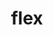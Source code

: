 ---
title: "flex"
layout: cache
categories: [package, v0.19]
meta: {"versions": ["2.6.3", "2.6.4"], "compilers": ["gcc@=11.1.0", "gcc@=7.3.1", "gcc@=7.5.0", "oneapi@=2022.1.0"], "oss": ["amzn2", "ubuntu18.04", "ubuntu20.04"], "platforms": ["linux"], "targets": ["aarch64", "neoverse_n1", "x86_64", "x86_64_v3"], "stacks": ["aws-ahug", "aws-ahug-aarch64", "aws-isc", "aws-isc-aarch64", "data-vis-sdk", "e4s", "e4s-oneapi", "ml-cpu", "ml-cuda", "ml-rocm", "radiuss"], "num_specs": 10, "num_specs_by_stack": {"aws-isc-aarch64": 4, "aws-ahug-aarch64": 2, "aws-isc": 2, "ml-cpu": 1, "ml-cuda": 1, "aws-ahug": 1, "ml-rocm": 1, "radiuss": 1, "data-vis-sdk": 1, "e4s": 2, "e4s-oneapi": 1}}
spec_details: [{"hash": "xuctmy6kxf5gygwqsxaituzy2pkz66b7", "compiler": "gcc@=7.3.1", "versions": ["2.6.3"], "os": "amzn2", "platform": "linux", "target": "aarch64", "variants": ["build_system=autotools", "+lex", "~nls"], "stacks": ["aws-isc-aarch64", "aws-ahug-aarch64"], "size": "-", "tarball": "https://binaries.spack.io/releases/v0.19/build_cache/linux-amzn2-aarch64/gcc-7.3.1/flex-2.6.3/linux-amzn2-aarch64-gcc-7.3.1-flex-2.6.3-xuctmy6kxf5gygwqsxaituzy2pkz66b7.spack"}, {"hash": "phrnlddtrd45hdbnslhx4vj6xgtgnun6", "compiler": "gcc@=7.3.1", "versions": ["2.6.4"], "os": "amzn2", "platform": "linux", "target": "aarch64", "variants": ["build_system=autotools", "+lex", "~nls", "patches=f8b85a0"], "stacks": ["aws-isc-aarch64"], "size": "-", "tarball": "https://binaries.spack.io/releases/v0.19/build_cache/linux-amzn2-aarch64/gcc-7.3.1/flex-2.6.4/linux-amzn2-aarch64-gcc-7.3.1-flex-2.6.4-phrnlddtrd45hdbnslhx4vj6xgtgnun6.spack"}, {"hash": "fggqwx74wkylx4ygd6kdnp4eufqqzdms", "compiler": "gcc@=7.3.1", "versions": ["2.6.4"], "os": "amzn2", "platform": "linux", "target": "neoverse_n1", "variants": ["build_system=autotools", "+lex", "~nls", "patches=f8b85a0"], "stacks": ["aws-isc-aarch64"], "size": "-", "tarball": "https://binaries.spack.io/releases/v0.19/build_cache/linux-amzn2-neoverse_n1/gcc-7.3.1/flex-2.6.4/linux-amzn2-neoverse_n1-gcc-7.3.1-flex-2.6.4-fggqwx74wkylx4ygd6kdnp4eufqqzdms.spack"}, {"hash": "xccmyzjf6trmdtah73kiinyxg7yzvsoq", "compiler": "gcc@=7.3.1", "versions": ["2.6.3"], "os": "amzn2", "platform": "linux", "target": "neoverse_n1", "variants": ["build_system=autotools", "+lex", "~nls"], "stacks": ["aws-isc-aarch64", "aws-ahug-aarch64"], "size": "-", "tarball": "https://binaries.spack.io/releases/v0.19/build_cache/linux-amzn2-neoverse_n1/gcc-7.3.1/flex-2.6.3/linux-amzn2-neoverse_n1-gcc-7.3.1-flex-2.6.3-xccmyzjf6trmdtah73kiinyxg7yzvsoq.spack"}, {"hash": "ut3uqrrsxdbftvfrlq5p6ut3ml6dwnmt", "compiler": "gcc@=7.3.1", "versions": ["2.6.3"], "os": "amzn2", "platform": "linux", "target": "x86_64_v3", "variants": ["build_system=autotools", "+lex", "~nls"], "stacks": ["aws-isc", "ml-cpu", "ml-cuda", "aws-ahug", "ml-rocm"], "size": "-", "tarball": "https://binaries.spack.io/releases/v0.19/build_cache/linux-amzn2-x86_64_v3/gcc-7.3.1/flex-2.6.3/linux-amzn2-x86_64_v3-gcc-7.3.1-flex-2.6.3-ut3uqrrsxdbftvfrlq5p6ut3ml6dwnmt.spack"}, {"hash": "3q3ut5xhlwfcpcsvqvemhkova24kg2yb", "compiler": "gcc@=7.3.1", "versions": ["2.6.4"], "os": "amzn2", "platform": "linux", "target": "x86_64_v3", "variants": ["build_system=autotools", "+lex", "~nls", "patches=f8b85a0"], "stacks": ["aws-isc"], "size": "-", "tarball": "https://binaries.spack.io/releases/v0.19/build_cache/linux-amzn2-x86_64_v3/gcc-7.3.1/flex-2.6.4/linux-amzn2-x86_64_v3-gcc-7.3.1-flex-2.6.4-3q3ut5xhlwfcpcsvqvemhkova24kg2yb.spack"}, {"hash": "szpihsv2qqavniuo2d7dia52nsbxu6f5", "compiler": "gcc@=7.5.0", "versions": ["2.6.3"], "os": "ubuntu18.04", "platform": "linux", "target": "x86_64", "variants": ["build_system=autotools", "+lex", "~nls"], "stacks": ["radiuss", "data-vis-sdk"], "size": "-", "tarball": "https://binaries.spack.io/releases/v0.19/build_cache/linux-ubuntu18.04-x86_64/gcc-7.5.0/flex-2.6.3/linux-ubuntu18.04-x86_64-gcc-7.5.0-flex-2.6.3-szpihsv2qqavniuo2d7dia52nsbxu6f5.spack"}, {"hash": "l62fcnpbarxkiqlcqxsq7meqctn3jlal", "compiler": "gcc@=11.1.0", "versions": ["2.6.3"], "os": "ubuntu20.04", "platform": "linux", "target": "x86_64", "variants": ["build_system=autotools", "+lex", "~nls"], "stacks": ["e4s"], "size": "-", "tarball": "https://binaries.spack.io/releases/v0.19/build_cache/linux-ubuntu20.04-x86_64/gcc-11.1.0/flex-2.6.3/linux-ubuntu20.04-x86_64-gcc-11.1.0-flex-2.6.3-l62fcnpbarxkiqlcqxsq7meqctn3jlal.spack"}, {"hash": "fq4ljgxzvgf5gpclxckfziif7vzkyxwe", "compiler": "gcc@=11.1.0", "versions": ["2.6.4"], "os": "ubuntu20.04", "platform": "linux", "target": "x86_64", "variants": ["build_system=autotools", "+lex", "~nls", "patches=f8b85a0"], "stacks": ["e4s"], "size": "-", "tarball": "https://binaries.spack.io/releases/v0.19/build_cache/linux-ubuntu20.04-x86_64/gcc-11.1.0/flex-2.6.4/linux-ubuntu20.04-x86_64-gcc-11.1.0-flex-2.6.4-fq4ljgxzvgf5gpclxckfziif7vzkyxwe.spack"}, {"hash": "jfrdem7mhfgitpzhtxiaulot24rvj5ry", "compiler": "oneapi@=2022.1.0", "versions": ["2.6.3"], "os": "ubuntu20.04", "platform": "linux", "target": "x86_64", "variants": ["build_system=autotools", "+lex", "~nls"], "stacks": ["e4s-oneapi"], "size": "-", "tarball": "https://binaries.spack.io/releases/v0.19/build_cache/linux-ubuntu20.04-x86_64/oneapi-2022.1.0/flex-2.6.3/linux-ubuntu20.04-x86_64-oneapi-2022.1.0-flex-2.6.3-jfrdem7mhfgitpzhtxiaulot24rvj5ry.spack"}]
---
